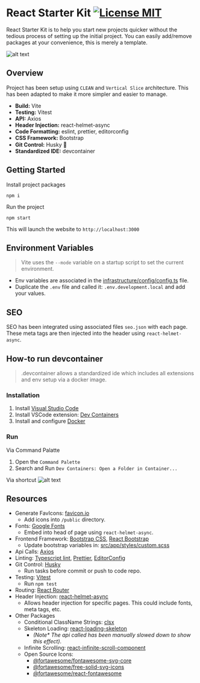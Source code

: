 # React Starter Kit [![License MIT](https://img.shields.io/npm/l/react-photo-album.svg?color=blue)](https://github.com/igordanchenko/react-photo-album/blob/main/LICENSE)

React Starter Kit is to help you start new projects quicker without the tedious process of setting up the initial project. You can easily add/remove packages at your convenience, this is merely a template.

![alt text](react-starter-kit-demo.gif)

## Overview

Project has been setup using `CLEAN` and `Vertical Slice` architecture. This has been adapted to make it more simpler and easier to manage.

- **Build:** Vite <img src="https://cdn.jsdelivr.net/gh/devicons/devicon@latest/icons/vitejs/vitejs-original.svg" style="height: 1em; vertical-align: middle;" />
- **Testing:** Vitest <img src="https://cdn.jsdelivr.net/gh/devicons/devicon@latest/icons/vitest/vitest-original.svg" style="height: 1em; vertical-align: middle;" />
- **API:** Axios <img src="https://cdn.jsdelivr.net/gh/devicons/devicon@latest/icons/axios/axios-plain.svg" style="height: 1em; vertical-align: middle;" />
- **Header Injection:** react-helmet-async
- **Code Formatting:** eslint, prettier, editorconfig <img src="https://cdn.jsdelivr.net/gh/devicons/devicon@latest/icons/eslint/eslint-original.svg" style="height: 1em; vertical-align: middle;" />
- **CSS Framework:** Bootstrap <img src="https://cdn.jsdelivr.net/gh/devicons/devicon@latest/icons/bootstrap/bootstrap-original.svg" style="height: 1em; vertical-align: middle;" />
- **Git Control:** Husky 🐶
- **Standardized IDE:** devcontainer <img src="https://cdn.jsdelivr.net/gh/devicons/devicon@latest/icons/vscode/vscode-original.svg" style="height: 1em; vertical-align: middle;" />

## Getting Started

Install project packages

```
npm i
```

Run the project

```
npm start
```

This will launch the website to `http://localhost:3000`

## Environment Variables

> Vite uses the `--mode` variable on a startup script to set the current environment.

- Env variables are associated in the [infrastructure/config/config.ts](https://github.com/Xenoty/react-starter-kit/blob/master/src/infrastructure/config/config.ts) file.
- Duplicate the `.env` file and called it: `.env.development.local` and add your values.

## SEO

SEO has been integrated using associated files `seo.json` with each page. These meta tags are then injected into the header using `react-helmet-async`.

## How-to run devcontainer

> .devcontainer allows a standardized ide which includes all extensions and env setup via a docker image.

### Installation

1. Install [Visual Studio Code](https://code.visualstudio.com/)
2. Install VSCode extension: [Dev Containers](https://marketplace.visualstudio.com/items?itemName=ms-vscode-remote.remote-containers)
3. Install and configure [Docker](https://www.docker.com/get-started)

### Run

Via Command Palatte

1. Open the `Command Palette`
2. Search and Run `Dev Containers: Open a Folder in Container...`

Via shortcut
![alt text](image.png)

## Resources

- Generate FavIcons: [favicon.io](https://favicon.io/)
  - Add icons into `/public` directory.
- Fonts: [Google Fonts](https://fonts.google.com/?sort=popularity)
  - Embed into head of page using `react-helmet-async`.
- Frontend Framework: [Bootstrap CSS](https://getbootstrap.com/), [React Bootstrap](https://react-bootstrap.netlify.app/)
  - Update bootstrap variables in: [src/app/styles/custom.scss](https://github.com/Xenoty/react-starter-kit/blob/master/src/app/styles/custom.scss)
- Api Calls: [Axios](https://github.com/axios/axios)
- Linting: [Typescript lint](https://typescript-eslint.io/), [Prettier](https://prettier.io/), [EditorConfig](https://editorconfig.org/)
- Git Control: [Husky](https://typicode.github.io/husky/)
  - Run tasks before commit or push to code repo.
- Testing: [Vitest](https://vitest.dev/)
  - Run `npm test`
- Routing: [React Router](https://reactrouter.com/en/main)
- Header Injection: [react-helmet-async](https://github.com/staylor/react-helmet-async)
  - Allows header injection for specific pages. This could include fonts, meta tags, etc.
- Other Packages
  - Conditional ClassName Strings: [clsx](https://github.com/lukeed/clsx)
  - Skeleton Loading: [react-loading-skeleton](https://github.com/dvtng/react-loading-skeleton)
    - _(Note\* The api called has been manually slowed down to show this effect)_.
  - Infinite Scrolling: [react-infinite-scroll-component](https://github.com/ankeetmaini/react-infinite-scroll-component)
  - Open Source Icons:
    - [@fortawesome/fontawesome-svg-core]()
    - [@fortawesome/free-solid-svg-icons]()
    - [@fortawesome/react-fontawesome](https://github.com/FortAwesome/react-fontawesome)
